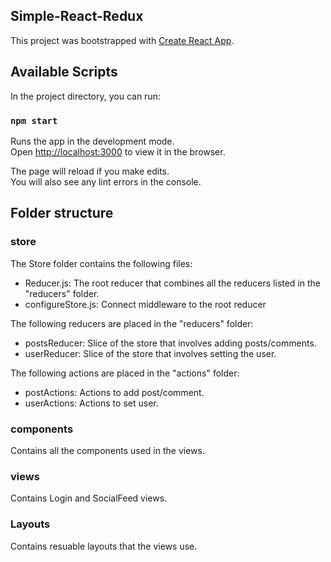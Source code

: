 ## Simple-React-Redux

This project was bootstrapped with [Create React App](https://github.com/facebook/create-react-app).

## Available Scripts

In the project directory, you can run:

### `npm start`

Runs the app in the development mode.<br />
Open [http://localhost:3000](http://localhost:3000) to view it in the browser.

The page will reload if you make edits.<br />
You will also see any lint errors in the console.

## Folder structure

### store 

The Store folder contains the following files:

- Reducer.js: The root reducer that combines all the reducers listed in the "reducers" folder.
- configureStore.js: Connect middleware to the root reducer

The following reducers are placed in the "reducers" folder:

- postsReducer: Slice of the store that involves adding posts/comments.
- userReducer: Slice of the store that involves setting the user.

The following actions are placed in the "actions" folder:

- postActions: Actions to add post/comment.
- userActions: Actions to set user.

### components

Contains all the components used in the views.

### views

Contains Login and SocialFeed views.

### Layouts 

Contains resuable layouts that the views use.

